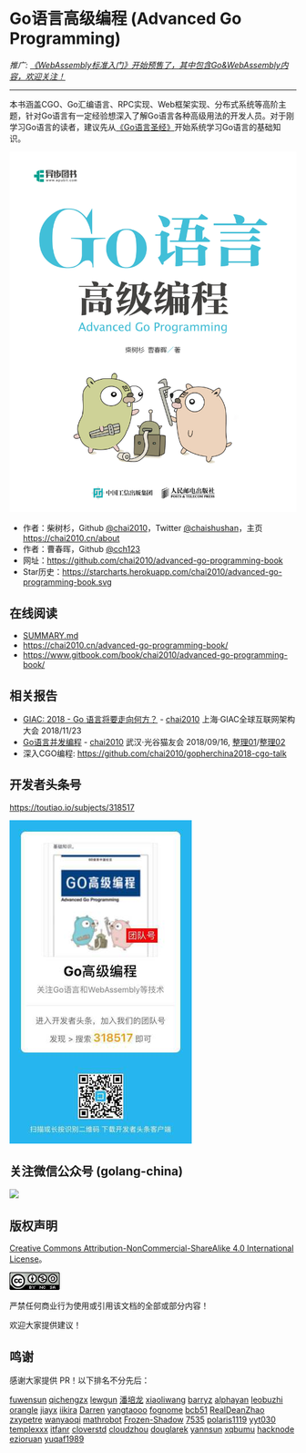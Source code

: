 # Go语言高级编程 (Advanced Go Programming)

*推广: [《WebAssembly标准入门》开始预售了，其中包含Go&WebAssembly内容，欢迎关注！](https://item.jd.com/12499372.html)*

----

本书涵盖CGO、Go汇编语言、RPC实现、Web框架实现、分布式系统等高阶主题，针对Go语言有一定经验想深入了解Go语言各种高级用法的开发人员。对于刚学习Go语言的读者，建议先从[《Go语言圣经》](https://github.com/golang-china/gopl-zh)开始系统学习Go语言的基础知识。

![](cover.png)

- 作者：柴树杉，Github [@chai2010](https://github.com/chai2010)，Twitter [@chaishushan](https://twitter.com/chaishushan)，主页 https://chai2010.cn/about
- 作者：曹春晖，Github [@cch123](https://github.com/cch123)
- 网址：https://github.com/chai2010/advanced-go-programming-book
- Star历史：https://starcharts.herokuapp.com/chai2010/advanced-go-programming-book.svg

## 在线阅读

- [SUMMARY.md](SUMMARY.md)
- https://chai2010.cn/advanced-go-programming-book/
- https://www.gitbook.com/book/chai2010/advanced-go-programming-book/

## 相关报告


- [GIAC: 2018 - Go 语言将要走向何方？](chai2010/giac2018) - [chai2010](https://github.com/chai2010/awesome-go-zh/tree/master/chai2010) 上海·GIAC全球互联网架构大会 2018/11/23
- [Go语言并发编程](https://talks.godoc.org/github.com/chai2010/awesome-go-zh/chai2010/chai2010-golang-concurrency.slide) - [chai2010](https://github.com/chai2010/awesome-go-zh/tree/master/chai2010) 武汉·光谷猫友会 2018/09/16, [整理01](https://mp.weixin.qq.com/s/UaY9gJU85dq-dXlOhLYY1Q)/[整理02](https://mp.weixin.qq.com/s/_aKNO-H11GEDA-l0rycfQQ)
- 深入CGO编程: https://github.com/chai2010/gopherchina2018-cgo-talk


## 开发者头条号

https://toutiao.io/subjects/318517

![](toutiao-318517-small.jpg)

## 关注微信公众号 (golang-china)

![](weixin-golang-china.jpg)


## 版权声明

[Creative Commons Attribution-NonCommercial-ShareAlike 4.0 International License](http://creativecommons.org/licenses/by-nc-sa/4.0/)。

![Creative Commons License](./images/by-nc-sa-4.0-88x31.png)


严禁任何商业行为使用或引用该文档的全部或部分内容！

欢迎大家提供建议！


## 鸣谢

感谢大家提供 PR！以下排名不分先后：

[fuwensun](https://github.com/fuwensun)
[qichengzx](https://github.com/qichengzx)
[lewgun](https://github.com/lewgun)
[潘培龙](https://github.com/plpan)
[xiaoliwang](https://github.com/xiaoliwang)
[barryz](https://github.com/barryz)
[alphayan](https://github.com/alphayan)
[leobuzhi](https://github.com/leobuzhi)
[orangle](https://github.com/orangle)
[jiayx](https://github.com/jiayx)
[iikira](https://github.com/iikira)
[Darren](https://github.com/Darren)
[yangtaooo](https://github.com/yangtaooo)
[fognome](https://github.com/fognome)
[bcb51](https://github.com/bcb51)
[RealDeanZhao](https://github.com/RealDeanZhao)
[zxypetre](https://github.com/zxypetre)
[wanyaoqi](https://github.com/wanyaoqi)
[mathrobot](https://github.com/mathrobot)
[Frozen-Shadow](https://github.com/Frozen-Shadow)
[7535](https://github.com/7535)
[polaris1119](https://github.com/polaris1119)
[yyt030](https://github.com/yyt030)
[templexxx](https://github.com/templexxx)
[itfanr](https://github.com/itfanr)
[cloverstd](https://github.com/cloverstd)
[cloudzhou](https://github.com/cloudzhou)
[douglarek](https://github.com/douglarek)
[yannsun](https://github.com/yannsun)
[xqbumu](https://github.com/xqbumu)
[hacknode](https://github.com/hacknode)
[ezioruan](https://github.com/ezioruan)
[yuqaf1989](https://github.com/yuqaf1989)
